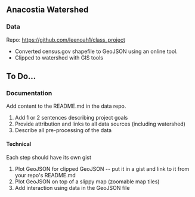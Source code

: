 ## Anacostia Watershed

### Data

Repo: https://github.com/leenoah1/class_project

* Converted census.gov shapefile to GeoJSON using an online tool. 
* Clipped to watershed with GIS tools

## To Do...

### Documentation

Add content to the README.md in the data repo.

1. Add 1 or 2 sentences describing project goals
2. Provide attribution and links to all data sources (including watershed)
3. Describe all pre-processing of the data

#### Technical

Each step should have its own gist

1. Plot GeoJSON for clipped GeoJSON -- put it in a gist and link to it from your repo's README.md
2. Plot GeoJSON on top of a slippy map (zoomable map tiles)
3. Add interaction using data in the GeoJSON file

